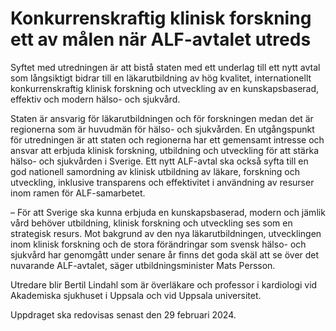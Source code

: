 # Konkurrenskraftig klinisk forskning ett av målen när ALF-avtalet utreds

Syftet med utredningen är att bistå staten med ett underlag till ett nytt avtal som långsiktigt bidrar till en läkarutbildning av hög kvalitet, internationellt konkurrenskraftig klinisk forskning och utveckling av en kunskapsbaserad, effektiv och modern hälso- och sjukvård.

Staten är ansvarig för läkarutbildningen och för forskningen medan det är regionerna som är huvudmän för hälso- och sjukvården. En utgångspunkt för utredningen är att staten och regionerna har ett gemensamt intresse och ansvar att erbjuda klinisk forskning, utbildning och utveckling för att stärka hälso- och sjukvården i Sverige. Ett nytt ALF-avtal ska också syfta till en god nationell samordning av klinisk utbildning av läkare, forskning och utveckling, inklusive transparens och effektivitet i användning av resurser inom ramen för ALF-samarbetet.

– För att Sverige ska kunna erbjuda en kunskapsbaserad, modern och jämlik vård behöver utbildning, klinisk forskning och utveckling ses som en strategisk resurs. Mot bakgrund av den nya läkarutbildningen, utvecklingen inom klinisk forskning och de stora förändringar som svensk hälso- och sjukvård har genomgått under senare år finns det goda skäl att se över det nuvarande ALF-avtalet, säger utbildningsminister Mats Persson.

Utredare blir Bertil Lindahl som är överläkare och professor i kardiologi vid Akademiska sjukhuset i Uppsala och vid Uppsala universitet.

Uppdraget ska redovisas senast den 29 februari 2024.
